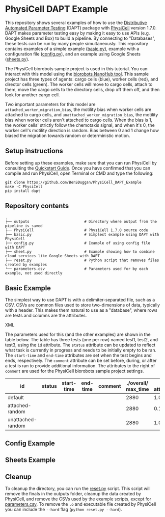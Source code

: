 # PhysiCell DAPT Example

This repository shows several examples of how to use the [Distributive Automated Parameter Testing](https://github.com/BenSDuggan/DAPT) (DAPT) package with [PhysiCell](https://github.com/MathCancer/PhysiCell) version 1.7.0.  DAPT makes parameter testing easy by making it easy to use APIs (e.g. Google Sheets and Box) to build a pipeline.  By connecting to "Databases", these tests can be run by many people simultaneously.  This repository contains examples of a simple example ([basic.py](basic.py)), example with a configuration file ([config.py](/config.py)), and an example using Google Sheets ([sheets.py](/sheets.py)).  

The PhysiCell biorobots sample project is used in this tutorial.  You can interact with this model using the [biorobots NanoHub tool](https://nanohub.org/tools/pc4biorobots).  This sample project has three types of agents: cargo cells (blue), worker cells (red), and director cells (green).  The worker cells will move to cargo cells, attach to them, move the cargo cells to the directory cells, drop off them off, and then look for another cargo cell.  

Two important parameters for this model are `attached_worker_migration_bias`, the motility bias when worker cells are attached to cargo cells, and `unattached_worker_migration_bias`, the motility bias when worker cells aren't attached to cargo cells.  When the bias is 1, the worker cells' strictly follow the chemotaxis signal, and when it's 0, the worker cell's motility direction is random.  Bias between 0 and 1 change how biased the migration towards random or deterministic motion.

## Setup instructions

Before setting up these examples, make sure that you can run PhysiCell by consulting the [Quickstart Guide](https://github.com/MathCancer/PhysiCell/blob/master/Quickstart.pdf).  Once you have confirmed that you can compile and run PhysiCell, open Terminal or CMD and type the following:

```
git clone https://github.com/BenSDuggan/PhysiCell_DAPT_Example
make -C PhysiCell
pip install dapt
```

## Repository contents

```
.
├── outputs                         # Directory where output from the pipeline is saved
├── PhysiCell                       # PhysiCell 1.7.0 source code
├── basic.py                        # Simplest example using DAPT with PhysiCell
├── config.py                       # Example of using config file with DAPT
├── sheet.py                        # Example showing how to combine cloud services like Google Sheets with DAPT
├── reset.py                        # Python script that removes files created by examples
└── parameters.csv                  # Parameters used for by each example, not used directly
```

## Basic Example

The simplest way to use DAPT is with a delimiter-separated file, such as a CSV.  CSVs are common files used to store two-dimensions of data, typically with a header.  This makes them natural to use as a "database", where rows are tests and columns are the attributes.

XML

The parameters used for this (and the other examples) are shown in the table below.  The table has three tests (one per row) named test1, test2, and test3, using the `id` attribute.  The `status` attribute can be updated to reflect what task is currently in progress and needs to be initially empty to be ran.  The `start-time` and `end-time` attributes are set when the test begins and ends, respectively.  The `comment` attribute can be set before, during, or after a test is ran to provide additional information.  The attributes to the right of `comment` are used for the PhysiCell biorobots sample project settings.

| id                | status | start-time | end-time | comment | ./overall/ max_time | ./user_parameters/ attached_worker_migration_bias | ./user_parameters/ unattached_worker_migration_bias |
|-------------------|--------|------------|----------|---------|--------------------|--------------------------------------------------|----------------------------------------------------|
| default           |        |            |          |         | 2880               | 1.0                                              | 0.5                                                |
| attached-random   |        |            |          |         | 2880               | 0.1                                              | 1.0                                                |
| unattached-random |        |            |          |         | 2880               | 1.0                                              | 0.1                                                |


## Config Example

## Sheets Example


## Cleanup

To cleanup the directory, you can run the [reset.py](/reset.py) script.  This script will remove the finals in the outputs folder, cleanup the data created by PhysiCell, and remove the CSVs used by the example scripts, except for [parameters.csv](/parameters.csv).  To remove the `.o` and executable file created by PhysiCell you can include the `--hard` flag (`python reset.py --hard`).
